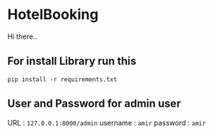 # HotelBooking
Hi there..


## For install Library run this
```
pip install -r requirements.txt
```

## User and Password for admin user

URL : `127.0.0.1:8000/admin`
username : `amir`
password : `amir`


